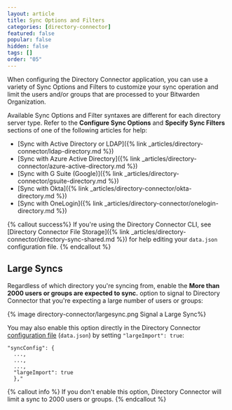 ```yaml
---
layout: article
title: Sync Options and Filters
categories: [directory-connector]
featured: false
popular: false
hidden: false
tags: []
order: "05"
---
```


When configuring the Directory Connector application, you can use a variety of Sync Options and Filters to customize your sync operation and limit the users and/or groups that are processed to your Bitwarden Organization.

Available Sync Options and Filter syntaxes are different for each directory server type. Refer to the **Configure Sync Options** and **Specify Sync Filters** sections of one of the following articles for help:

- [Sync with Active Directory or LDAP]({% link _articles/directory-connector/ldap-directory.md %})
- [Sync with Azure Active Directory]({% link _articles/directory-connector/azure-active-directory.md %})
- [Sync with G Suite (Google)]({% link _articles/directory-connector/gsuite-directory.md %})
- [Sync with Okta]({% link _articles/directory-connector/okta-directory.md %})
- [Sync with OneLogin]({% link _articles/directory-connector/onelogin-directory.md %})

{% callout success%}
If you're using the Directory Connector CLI, see [Directory Connector File Storage]({% link _articles/directory-connector/directory-sync-shared.md %}) for help editing your `data.json` configuration file.
{% endcallout %}

## Large Syncs

Regardless of which directory you're syncing from, enable the **More than 2000 users or groups are expected to sync.** option to signal to Directory Connector that you're expecting a large number of users or groups:

{% image directory-connector/largesync.png Signal a Large Sync%}

You may also enable this option directly in the Directory Connector [configuration file]({{site.baseurl}}/directory-sync-shared/#config-file) (`data.json`) by setting `"largeImport": true`:

```
"syncConfig": {
  ...,
  ...,
  ...,
  "largeImport": true
  },"
```

{% callout info %}
If you don't enable this option, Directory Connector will limit a sync to 2000 users or groups.
{% endcallout %}
